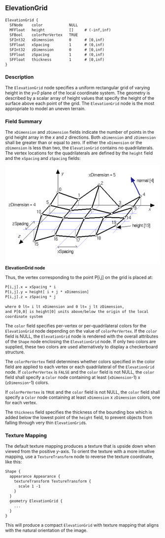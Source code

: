 ## ElevationGrid


```
ElevationGrid {
  SFNode    color            NULL
  MFFloat   height           []     # (-inf,inf)
  SFBool    colorPerVertex   TRUE
  SFInt32   xDimension       0      # [0,inf)
  SFFloat   xSpacing         1      # (0,inf)
  SFInt32   zDimension       0      # [0,inf)
  SFFloat   zSpacing         1      # (0,inf)
  SFFloat   thickness        1      # [0,inf)
}
```

### Description

The `ElevationGrid` node specifies a uniform rectangular grid of varying height
in the *y=0* plane of the local coordinate system. The geometry is described by
a scalar array of height values that specify the height of the surface above
each point of the grid. The `ElevationGrid` node is the most appropriate to
model an uneven terrain.

### Field Summary

The `xDimension` and `zDimension` fields indicate the number of points in the
grid height array in the *x* and *z* directions. Both `xDimension` and
`zDimension` shall be greater than or equal to zero. If either the `xDimension`
or the `zDimension` is less than two, the `ElevationGrid` contains no
quadrilaterals. The vertex locations for the quadrilaterals are defined by the
`height` field and the `xSpacing` and `zSpacing` fields:

![ElevationGrid node](png/elevation_grid.png)
**ElevationGrid node**

Thus, the vertex corresponding to the point P[i,j] on the grid is placed at:


```
P[i,j].x = xSpacing * i
P[i,j].y = height[ i + j * xDimension]
P[i,j].z = zSpacing * j

where 0 lt= i lt xDimension and 0 lt= j lt zDimension,
and P[0,0] is height[0] units above/below the origin of the local
coordinate system
```

The `color` field specifies per-vertex or per-quadrilateral colors for the
`ElevationGrid` node depending on the value of `colorPerVertex`. If the `color`
field is NULL, the `ElevationGrid` node is rendered with the overall attributes
of the `Shape` node enclosing the `ElevationGrid` node. If only two colors are
supplied, these two colors are used alternatively to display a checkerboard
structure.

The `colorPerVertex` field determines whether colors specified in the color
field are applied to each vertex or each quadrilateral of the `ElevationGrid`
node. If `colorPerVertex` is `FALSE` and the `color` field is not NULL, the
`color` field shall specify a `Color` node containing at least (`xDimension`-1)
x (`zDimension`-1) colors.

If `colorPerVertex` is `TRUE` and the `color` field is not NULL, the `color`
field shall specify a `Color` node containing at least `xDimension` x
`zDimension` colors, one for each vertex.

The `thickness` field specifies the thickness of the bounding box which is added
below the lowest point of the `height` field, to prevent objects from falling
through very thin `ElevationGrid`s.

### Texture Mapping

The default texture mapping produces a texture that is upside down when viewed
from the positive *y*-axis. To orient the texture with a more intuitive mapping,
use a `TextureTransform` node to reverse the texture coordinate, like this:


```
Shape { 
  appearance Appearance { 
    textureTransform TextureTransform {
      scale 1 -1
    } 
  } 
  geometry ElevationGrid {
    ...
  } 
}
```

This will produce a compact `ElevationGrid` with texture mapping that aligns
with the natural orientation of the image.

